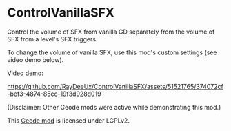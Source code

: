 # ControlVanillaSFX

Control the volume of SFX from vanilla GD separately from the volume of SFX from a level's SFX triggers.

To change the volume of vanilla SFX, use this mod's custom settings (see video demo below).

Video demo:

https://github.com/RayDeeUx/ControlVanillaSFX/assets/51521765/374072cf-bef3-4874-85cc-19f3d928d019

(Disclaimer: Other Geode mods were active while demonstrating this mod.)

This [Geode mod](https://geode-sdk.org) is licensed under LGPLv2.